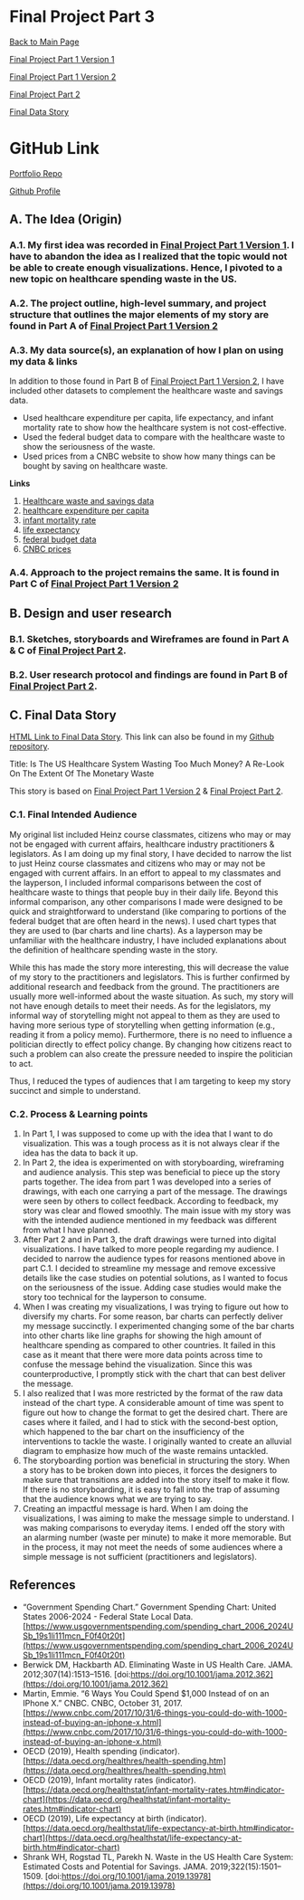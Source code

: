# Final Project Part 3
[Back to Main Page](https://yangle-l.github.io/Lim-Portfolio)

[Final Project Part 1 Version 1](/FinalProjectPart1_V1.md)

[Final Project Part 1 Version 2](/FinalProjectPart1_V2.md)

[Final Project Part 2](/FinalProjectPart2.md)

[Final Data Story](https://carnegiemellon.shorthandstories.com/healthcare-waste/index.html)

# GitHub Link
[Portfolio Repo](https://github.com/YangLe-L/Lim-Portfolio)

[Github Profile](https://github.com/YangLe-L)

## A. The Idea (Origin)
### A.1. My first idea was recorded in [Final Project Part 1 Version 1](/FinalProjectPart1_V1.md). I have to abandon the idea as I realized that the topic would not be able to create enough visualizations. Hence, I pivoted to a new topic on healthcare spending waste in the US.   

### A.2. The project outline, high-level summary, and project structure that outlines the major elements of my story are found in Part A of [Final Project Part 1 Version 2](/FinalProjectPart1_V2.md)

### A.3. My data source(s), an explanation of how I plan on using my data & links 
In addition to those found in Part B of [Final Project Part 1 Version 2](/FinalProjectPart1_V2.md), I have included other datasets to complement the healthcare waste and savings data.
- Used healthcare expenditure per capita, life expectancy, and infant mortality rate to show how the healthcare system is not cost-effective.
- Used the federal budget data to compare with the healthcare waste to show the seriousness of the waste.
- Used prices from a CNBC website to show how many things can be bought by saving on healthcare waste.

**Links**
1. [Healthcare waste and savings data](https://github.com/YangLe-L/Lim-Portfolio/blob/master/data-for-final-story/Waste%20and%20Savings%20Estimates%20(Shrank%2C%20Rogstad%20%26%20Parekh).xlsx)
2. [healthcare expenditure per capita](https://github.com/YangLe-L/Lim-Portfolio/blob/master/data-for-final-story/spending%20per%20capita%20total%20healthcare%20spending.csv)
3. [infant mortality rate](https://github.com/YangLe-L/Lim-Portfolio/blob/master/data-for-final-story/infant%20mortality%20rate.csv)
4. [life expectancy](https://github.com/YangLe-L/Lim-Portfolio/blob/master/data-for-final-story/life%20expentency%20at%20birth.csv)
5. [federal budget data](https://github.com/YangLe-L/Lim-Portfolio/blob/master/data-for-final-story/federal%20budget.xlsx)
6. [CNBC prices](https://github.com/YangLe-L/Lim-Portfolio/blob/master/data-for-final-story/cnbc.com-6%20ways%20you%20could%20spend%201000%20instead%20of%20on%20an%20iPhone%20X.pdf)

### A.4. Approach to the project remains the same. It is found in Part C of [Final Project Part 1 Version 2](/FinalProjectPart1_V2.md)

## B. Design and user research
### B.1. Sketches, storyboards and Wireframes are found in Part A & C of [Final Project Part 2](/FinalProjectPart2.md).

### B.2. User research protocol and findings are found in Part B of [Final Project Part 2](/FinalProjectPart2.md).

## C. Final Data Story
[HTML Link to Final Data Story](https://carnegiemellon.shorthandstories.com/healthcare-waste/index.html). This link can also be found in my [Github repository](https://github.com/YangLe-L/Lim-Portfolio/blob/master/link-to-final-data-story/link.md).

Title: Is The US Healthcare System Wasting Too Much Money? A Re-Look On The Extent Of The Monetary Waste

This story is based on [Final Project Part 1 Version 2](/FinalProjectPart1_V2.md) & [Final Project Part 2](/FinalProjectPart2.md). 

### C.1. Final Intended Audience 
My original list included Heinz course classmates, citizens who may or may not be engaged with current affairs, healthcare industry practitioners & legislators. As I am doing up my final story, I have decided to narrow the list to just Heinz course classmates and citizens who may or may not be engaged with current affairs. In an effort to appeal to my classmates and the layperson, I included informal comparisons between the cost of healthcare waste to things that people buy in their daily life. Beyond this informal comparison, any other comparisons I made were designed to be quick and straightforward to understand (like comparing to portions of the federal budget that are often heard in the news). I used chart types that they are used to (bar charts and line charts).  As a layperson may be unfamiliar with the healthcare industry, I have included explanations about the definition of healthcare spending waste in the story.       

While this has made the story more interesting, this will decrease the value of my story to the practitioners and legislators. This is further confirmed by additional research and feedback from the ground. The practitioners are usually more well-informed about the waste situation. As such, my story will not have enough details to meet their needs. As for the legislators, my informal way of storytelling might not appeal to them as they are used to having more serious type of storytelling when getting information (e.g., reading it from a policy memo). Furthermore, there is no need to influence a politician directly to effect policy change. By changing how citizens react to such a problem can also create the pressure needed to inspire the politician to act.

Thus, I reduced the types of audiences that I am targeting to keep my story succinct and simple to understand.     

### C.2. Process & Learning points 
1.	In Part 1, I was supposed to come up with the idea that I want to do visualization. This was a tough process as it is not always clear if the idea has the data to back it up.
2.	 In Part 2, the idea is experimented on with storyboarding, wireframing and audience analysis. This step was beneficial to piece up the story parts together. The idea from part 1 was developed into a series of drawings, with each one carrying a part of the message. The drawings were seen by others to collect feedback. According to feedback, my story was clear and flowed smoothly. The main issue with my story was with the intended audience mentioned in my feedback was different from what I have planned.  
3.	After Part 2 and in Part 3, the draft drawings were turned into digital visualizations. I have talked to more people regarding my audience. I decided to narrow the audience types for reasons mentioned above in part C.1.  I decided to streamline my message and remove excessive details like the case studies on potential solutions, as I wanted to focus on the seriousness of the issue. Adding case studies would make the story too technical for the layperson to consume.         
4.	When I was creating my visualizations, I was trying to figure out how to diversify my charts. For some reason, bar charts can perfectly deliver my message succinctly. I experimented changing some of the bar charts into other charts like line graphs for showing the high amount of healthcare spending as compared to other countries. It failed in this case as it meant that there were more data points across time to confuse the message behind the visualization. Since this was counterproductive, I promptly stick with the chart that can best deliver the message. 
5.	 I also realized that I was more restricted by the format of the raw data instead of the chart type. A considerable amount of time was spent to figure out how to change the format to get the desired chart. There are cases where it failed, and I had to stick with the second-best option, which happened to the bar chart on the insufficiency of the interventions to tackle the waste. I originally wanted to create an alluvial diagram to emphasize how much of the waste remains untackled. 
6.	The storyboarding portion was beneficial in structuring the story.  When a story has to be broken down into pieces, it forces the designers to make sure that transitions are added into the story itself to make it flow. If there is no storyboarding, it is easy to fall into the trap of assuming that the audience knows what we are trying to say.
7.	Creating an impactful message is hard. When I am doing the visualizations, I was aiming to make the message simple to understand.  I was making comparisons to everyday items. I ended off the story with an alarming number (waste per minute) to make it more memorable. But in the process, it may not meet the needs of some audiences where a simple message is not sufficient (practitioners and legislators).



## References 
- “Government Spending Chart.” Government Spending Chart: United States 2006-2024 - Federal State Local Data. [https://www.usgovernmentspending.com/spending_chart_2006_2024USb_19s1li111mcn_F0f40t20t](https://www.usgovernmentspending.com/spending_chart_2006_2024USb_19s1li111mcn_F0f40t20t)
- Berwick DM, Hackbarth AD. Eliminating Waste in US Health Care. JAMA. 2012;307(14):1513–1516. [doi:https://doi.org/10.1001/jama.2012.362](https://doi.org/10.1001/jama.2012.362)
- Martin, Emmie. “6 Ways You Could Spend $1,000 Instead of on an IPhone X.” CNBC. CNBC, October 31, 2017. [https://www.cnbc.com/2017/10/31/6-things-you-could-do-with-1000-instead-of-buying-an-iphone-x.html](https://www.cnbc.com/2017/10/31/6-things-you-could-do-with-1000-instead-of-buying-an-iphone-x.html) 
- OECD (2019), Health spending (indicator). [https://data.oecd.org/healthres/health-spending.htm](https://data.oecd.org/healthres/health-spending.htm) 
- OECD (2019), Infant mortality rates (indicator).[https://data.oecd.org/healthstat/infant-mortality-rates.htm#indicator-chart](https://data.oecd.org/healthstat/infant-mortality-rates.htm#indicator-chart) 
- OECD (2019), Life expectancy at birth (indicator). [https://data.oecd.org/healthstat/life-expectancy-at-birth.htm#indicator-chart](https://data.oecd.org/healthstat/life-expectancy-at-birth.htm#indicator-chart)
- Shrank WH, Rogstad TL, Parekh N. Waste in the US Health Care System: Estimated Costs and Potential for Savings. JAMA. 2019;322(15):1501–1509. [doi:https://doi.org/10.1001/jama.2019.13978](https://doi.org/10.1001/jama.2019.13978)
